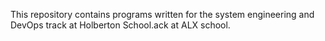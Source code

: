 This repository contains programs written for the system engineering and DevOps track at Holberton School.ack at ALX school.

